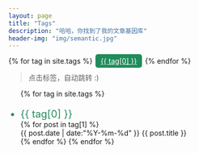 ```yaml
---
layout: page
title: "Tags"
description: "哈哈，你找到了我的文章基因库"  
header-img: "img/semantic.jpg"  
---
```


<style type="text/css">
/*设置列表的颜色标题样式*/
#tag_cloud a{
	padding:5px 10px;
	border-radius:5px;
	margin:0px 2px;
	color: #fff;
	font-size: 14px;
	background: #208C5B;
}
/*每一项标题样式*/
.listing-seperator{
	margin-top: 20px;
	font-family: -apple-system,"Helvetica Neue",Arial,"PingFang SC","Hiragino Sans GB",STHeiti,"Microsoft YaHei","Microsoft JhengHei","Source Han Sans SC","Noto Sans CJK SC","Source Han Sans CN","Noto Sans SC","Source Han Sans TC","Noto Sans CJK TC","WenQuanYi Micro Hei",SimSun,sans-serif;
	font-size: 20px;
	color: #208C5B;
}
.listing-item{
	list-style: none;
}
.listing-item a{
	text-decoration: none;
}
.listing-item a:hover{
	color: #208C5B;
}
</style>

<div id='tag_cloud'>
{% for tag in site.tags %}
<a href="#{{ tag[0] }}" title="{{ tag[0] }}" rel="{{ tag[1].size }}">{{ tag[0] }}</a>
{% endfor %}
</div>

>点击标签，自动跳转 :)

<ul class="listing">
{% for tag in site.tags %}
  <li class="listing-seperator" id="{{ tag[0] }}">{{ tag[0] }}</li>
{% for post in tag[1] %}
  <li class="listing-item">
  <time datetime="{{ post.date | date:"%Y-%m-%d" }}">{{ post.date | date:"%Y-%m-%d" }}</time>
  <a href="{{ post.url }}" title="{{ post.title }}">{{ post.title }}</a>
  </li>
{% endfor %}
{% endfor %}
</ul>